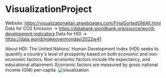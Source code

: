 # VisualizationProject
Website: https://visualizationaltair.atwebpages.com/FinalSortedGNIAll.html
Data for CO2 Emission -> https://databank.worldbank.org/source/world-development-indicators
Data for HDI -> https://data.world/makeovermonday/2022w41

About HDI:
The United Nations' Human Development Index (HDI) seeks to quantify a country's level of prosperity based on both economic and non-economic factors. 
Non-economic factors include life expectancy, and educational attainment. Economic factors are measured by gross national income (GNI) per-capita.
![visualization](https://user-images.githubusercontent.com/70742141/199972855-ebcaf8a3-10f3-4d56-973b-12b47dccfc9c.png)
